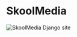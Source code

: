 # SkoolMedia
![SkoolMedia Django site](https://www.dailywire.ng/wp-content/uploads/2022/11/SkoolMedia-Django-Site.png)

